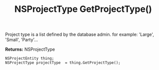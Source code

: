 ﻿---
uid: crmscript_ref_NSProjectEntity_GetProjectType
title: NSProjectType GetProjectType()
intellisense: NSProjectEntity.GetProjectType
keywords: NSProjectEntity, GetProjectType
so.topic: reference
---

Project type is a list defined by the database admin. for example: 'Large', 'Small', 'Party'...

**Returns:** NSProjectType


```crmscript
NSProjectEntity thing;
NSProjectType projectType  = thing.GetProjectType();
```


